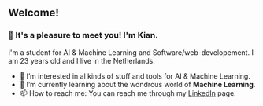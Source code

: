 ## Welcome!

### 👋 It's a pleasure to meet you! I'm Kian.
I'm a student for AI & Machine Learning and Software/web-developement. I am 23 years old and I live in the Netherlands.
- 👀 I’m interested in al kinds of stuff and tools for AI & Machine Learning.
- 🌱 I’m currently learning about the wondrous world of **Machine Learning**.
- 📫 How to reach me: You can reach me through my [LinkedIn](https://www.linkedin.com/in/kian-bruyenberg/) page.

<!---
TheTrumpetist27/TheTrumpetist27 is a ✨ special ✨ repository because its `README.md` (this file) appears on your GitHub profile.
You can click the Preview link to take a look at your changes.
--->
